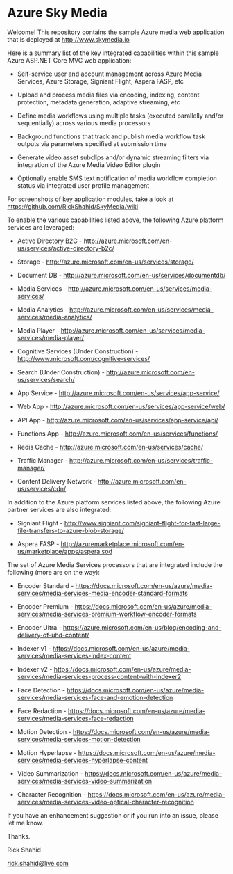 # Azure Sky Media

Welcome! This repository contains the sample Azure media web application that is deployed at http://www.skymedia.io

Here is a summary list of the key integrated capabilities within this sample Azure ASP.NET Core MVC web application:

* Self-service user and account management across Azure Media Services, Azure Storage, Signiant Flight, Aspera FASP, etc

* Upload and process media files via encoding, indexing, content protection, metadata generation, adaptive streaming, etc

* Define media workflows using multiple tasks (executed parallelly and/or sequentially) across various media processors

* Background functions that track and publish media workflow task outputs via parameters specified at submission time

* Generate video asset subclips and/or dynamic streaming filters via integration of the Azure Media Video Editor plugin

* Optionally enable SMS text notification of media workflow completion status via integrated user profile management

For screenshots of key application modules, take a look at https://github.com/RickShahid/SkyMedia/wiki

To enable the various capabilities listed above, the following Azure platform services are leveraged:

* Active Directory B2C - http://azure.microsoft.com/en-us/services/active-directory-b2c/

* Storage - http://azure.microsoft.com/en-us/services/storage/

* Document DB - http://azure.microsoft.com/en-us/services/documentdb/

* Media Services - http://azure.microsoft.com/en-us/services/media-services/

 * Media Analytics - http://azure.microsoft.com/en-us/services/media-services/media-analytics/
 
 * Media Player - http://azure.microsoft.com/en-us/services/media-services/media-player/

* Cognitive Services (Under Construction) - http://www.microsoft.com/cognitive-services/

* Search (Under Construction) - http://azure.microsoft.com/en-us/services/search/

* App Service - http://azure.microsoft.com/en-us/services/app-service/

 * Web App - http://azure.microsoft.com/en-us/services/app-service/web/

 * API App - http://azure.microsoft.com/en-us/services/app-service/api/
 
 * Functions App - http://azure.microsoft.com/en-us/services/functions/

* Redis Cache - http://azure.microsoft.com/en-us/services/cache/

* Traffic Manager - http://azure.microsoft.com/en-us/services/traffic-manager/

* Content Delivery Network - http://azure.microsoft.com/en-us/services/cdn/

In addition to the Azure platform services listed above, the following Azure partner services are also integrated:

* Signiant Flight - http://www.signiant.com/signiant-flight-for-fast-large-file-transfers-to-azure-blob-storage/

* Aspera FASP - http://azuremarketplace.microsoft.com/en-us/marketplace/apps/aspera.sod

The set of Azure Media Services processors that are integrated include the following (more are on the way):

* Encoder Standard - https://docs.microsoft.com/en-us/azure/media-services/media-services-media-encoder-standard-formats

* Encoder Premium - https://docs.microsoft.com/en-us/azure/media-services/media-services-premium-workflow-encoder-formats

* Encoder Ultra - https://azure.microsoft.com/en-us/blog/encoding-and-delivery-of-uhd-content/

* Indexer v1 - https://docs.microsoft.com/en-us/azure/media-services/media-services-index-content

* Indexer v2 - https://docs.microsoft.com/en-us/azure/media-services/media-services-process-content-with-indexer2

* Face Detection - https://docs.microsoft.com/en-us/azure/media-services/media-services-face-and-emotion-detection

* Face Redaction - https://docs.microsoft.com/en-us/azure/media-services/media-services-face-redaction

* Motion Detection - https://docs.microsoft.com/en-us/azure/media-services/media-services-motion-detection

* Motion Hyperlapse - https://docs.microsoft.com/en-us/azure/media-services/media-services-hyperlapse-content

* Video Summarization - https://docs.microsoft.com/en-us/azure/media-services/media-services-video-summarization

* Character Recognition - https://docs.microsoft.com/en-us/azure/media-services/media-services-video-optical-character-recognition

If you have an enhancement suggestion or if you run into an issue, please let me know.

Thanks.

Rick Shahid

rick.shahid@live.com

